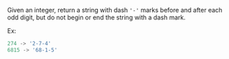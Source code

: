 Given an integer, return a string with dash `'-'` marks before and after each odd digit, but do not begin or end the string with a dash mark.


Ex:
```javascript
274 -> '2-7-4'
6815 -> '68-1-5'
```